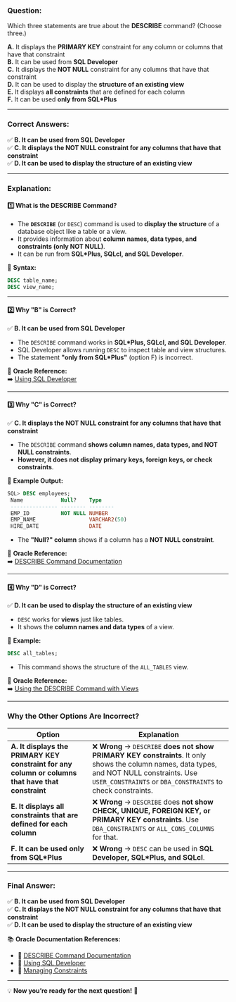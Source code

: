 ### **Question:**  
Which three statements are true about the **DESCRIBE** command? (Choose three.)  

**A.** It displays the **PRIMARY KEY** constraint for any column or columns that have that constraint  
**B.** It can be used from **SQL Developer**  
**C.** It displays the **NOT NULL** constraint for any columns that have that constraint  
**D.** It can be used to display the **structure of an existing view**  
**E.** It displays **all constraints** that are defined for each column  
**F.** It can be used **only from SQL\*Plus**  

---

### **Correct Answers:**  
✅ **B. It can be used from SQL Developer**  
✅ **C. It displays the NOT NULL constraint for any columns that have that constraint**  
✅ **D. It can be used to display the structure of an existing view**  

---

### **Explanation:**

#### **1️⃣ What is the DESCRIBE Command?**
- The **`DESCRIBE`** (or `DESC`) command is used to **display the structure** of a database object like a table or a view.
- It provides information about **column names, data types, and constraints (only NOT NULL)**.
- It can be run from **SQL\*Plus, SQLcl, and SQL Developer**.

📌 **Syntax:**  
```sql
DESC table_name;
DESC view_name;
```

---

#### **2️⃣ Why "B" is Correct?**  
✅ **B. It can be used from SQL Developer**  
- The `DESCRIBE` command works in **SQL\*Plus, SQLcl, and SQL Developer**.  
- SQL Developer allows running `DESC` to inspect table and view structures.  
- The statement **"only from SQL*Plus"** (option F) is incorrect.  

📌 **Oracle Reference:**  
➡️ [Using SQL Developer](https://docs.oracle.com/en/database/oracle/sql-developer/19.2/rptug/getting-started.html)  

---

#### **3️⃣ Why "C" is Correct?**  
✅ **C. It displays the NOT NULL constraint for any columns that have that constraint**  
- The `DESCRIBE` command **shows column names, data types, and NOT NULL constraints**.  
- **However, it does not display primary keys, foreign keys, or check constraints**.  

📌 **Example Output:**  
```sql
SQL> DESC employees;
 Name            Null?    Type  
 --------------- -------- --------  
 EMP_ID          NOT NULL NUMBER  
 EMP_NAME                 VARCHAR2(50)  
 HIRE_DATE                DATE  
```
- The **"Null?" column** shows if a column has a **NOT NULL constraint**.  

📌 **Oracle Reference:**  
➡️ [DESCRIBE Command Documentation](https://docs.oracle.com/en/database/oracle/oracle-database/19/sqlrf/DESCRIBE.html)  

---

#### **4️⃣ Why "D" is Correct?**  
✅ **D. It can be used to display the structure of an existing view**  
- `DESC` works for **views** just like tables.  
- It shows the **column names and data types** of a view.  

📌 **Example:**  
```sql
DESC all_tables;
```
- This command shows the structure of the `ALL_TABLES` view.  

📌 **Oracle Reference:**  
➡️ [Using the DESCRIBE Command with Views](https://docs.oracle.com/en/database/oracle/oracle-database/19/sqlrf/DESCRIBE.html)  

---

### **Why the Other Options Are Incorrect?**

| Option | Explanation |
|--------|------------|
| **A. It displays the PRIMARY KEY constraint for any column or columns that have that constraint** | ❌ **Wrong** → `DESCRIBE` **does not show PRIMARY KEY constraints**. It only shows the column names, data types, and NOT NULL constraints. Use `USER_CONSTRAINTS` or `DBA_CONSTRAINTS` to check constraints. |
| **E. It displays all constraints that are defined for each column** | ❌ **Wrong** → `DESCRIBE` does **not show CHECK, UNIQUE, FOREIGN KEY, or PRIMARY KEY constraints**. Use `DBA_CONSTRAINTS` or `ALL_CONS_COLUMNS` for that. |
| **F. It can be used only from SQL\*Plus** | ❌ **Wrong** → `DESC` can be used in **SQL Developer, SQL\*Plus, and SQLcl**. |

---

### **Final Answer:**  
✅ **B. It can be used from SQL Developer**  
✅ **C. It displays the NOT NULL constraint for any columns that have that constraint**  
✅ **D. It can be used to display the structure of an existing view**  

📚 **Oracle Documentation References:**  
- 🔹 [DESCRIBE Command Documentation](https://docs.oracle.com/en/database/oracle/oracle-database/19/sqlrf/DESCRIBE.html)  
- 🔹 [Using SQL Developer](https://docs.oracle.com/en/database/oracle/sql-developer/19.2/rptug/getting-started.html)  
- 🔹 [Managing Constraints](https://docs.oracle.com/en/database/oracle/oracle-database/19/sqlrf/Constraints.html)  

---

💡 **Now you’re ready for the next question!** 🚀
